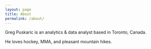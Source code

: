 ```yaml
---
layout: page
title: About
permalink: /about/
---
```


Greg Puskaric is an analytics & data analyst based in Toronto, Canada.  

He loves hockey, MMA, and pleasant mountain hikes.
